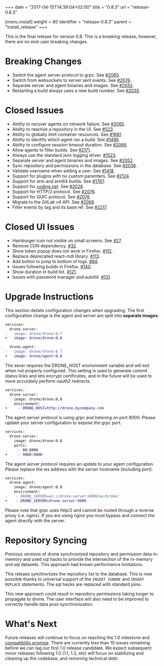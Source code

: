 +++
date = "2017-04-15T14:39:04+02:00"
title = "0.8.3"
url = "release-0.8.3"

[menu.install]
  weight = 80
  identifier = "release-0.8.3"
  parent = "install_release"
+++

This is the final release for version 0.8. This is a breaking release, however, there are no end-user breaking changes.

# Breaking Changes

* Switch the agent server protocol to grpc. See [#2065](https://github.com/drone/drone/issues/2065).
* Switch from websockets to server sent events. See [#2076](https://github.com/drone/drone/issues/2076).
* Separate server and agent binaries and images. See [#2052](https://github.com/drone/drone/issues/2052).
* Restarting a build always uses a new build number. See [#2035](https://github.com/drone/drone/issues/2035).

# Closed Issues

* Ability to recover agents on network failure. See [#2065](https://github.com/drone/drone/issues/2065).
* Ability to reactive a repository in the UI. See [#523](https://github.com/drone/drone/issues/523).
* Ability to globally limit container resources. See [#1681](https://github.com/drone/drone/issues/1681).
* Ability to identify which agent ran a build. See [#1496](https://github.com/drone/drone/issues/1496).
* Ability to configure session timeout duration. See [#2066](https://github.com/drone/drone/issues/2066).
* Allow agents to filter builds. See [#2171](https://github.com/drone/drone/issues/2171).
* Always use the standard json logging driver. [#1523](https://github.com/drone/drone/issues/1523).
* Separate server and agent binaries and images. See [#2052](https://github.com/drone/drone/issues/2052).
* Sync repository and permissions in the database. See [#2036](https://github.com/drone/drone/issues/2036).
* Validate username when adding a user. See [#1418](https://github.com/drone/drone/issues/1418).
* Support for plugins with no custom paramters. See [#2124](https://github.com/drone/drone/issues/2124).
* Support for arm and arm64 builds. See [#1767](https://github.com/drone/drone/issues/1767).
* Support for [coding.net](https://coding.net/). See [#2028](https://github.com/drone/drone/pull/2028).
* Support for HTTP/2 protocol. See [#2076](https://github.com/drone/drone/issues/2076).
* Support for QUIC protocol. See [#2076](https://github.com/drone/drone/issues/2076).
* Migrate to the GitLab v4 API. See [#2068](https://github.com/drone/drone/issues/2068).
* Filter events by tag and its base ref. See [#2217](https://github.com/drone/drone/issues/2217).

# Closed UI Issues

* Hamburger icon not visible on small screens. See [#27](https://github.com/drone/drone-ui/issues/27).
* Remove CDN dependency. [#32](https://github.com/drone/drone-ui/issues/32).
* Show token popup does not work in Firefox. [#112](https://github.com/drone/drone-ui/issues/112).
* Replace deprecated react-mdl library. [#113](https://github.com/drone/drone-ui/issues/113).
* Add button to jump to bottom of logs. [#84](https://github.com/drone/drone-ui/issues/84).
* Issues following builds in Firefox. [#140](https://github.com/drone/drone-ui/issues/140).
* Show duration in build list. [#121](https://github.com/drone/drone-ui/issues/121).
* Issues with password manager and autofill. [#131](https://github.com/drone/drone-ui/issues/131).

# Upgrade Instructions

This section details configuration changes when upgrading. The first configuration change is the agent and server are split into **separate images**:

```diff
services:
  drone-server:
-   image: drone/drone:0.7
+   image: drone/drone:0.8

  drone-agent:
-   image: drone/drone:0.7
+   image: drone/agent:0.8
```

The sever requires the DRONE_HOST environment variable and will exit when not properly configured. This setting is used to generate commit status links and lets encrypt certificates, and in the future will be used to more accurately perform oauth2 redirects.

```diff
services:
  drone-server:
    image: drone/drone:0.8
    environment:
+     - DRONE_HOST=http://drone.mycompany.com
```

The agent server protocol is using grpc and listening on port 9000. Please update your server configuration to expose the grpc port.

```diff
services:
  drone-server:
    image: drone/drone:0.8
    ports:
      - 80:8000
+     - 9000:9000
```

The agent server protocol requires an update to your agent configuration. Please replace the ws address with the server hostname (including port).

```diff
services:
  drone-agent:
    image: drone/agent:0.8
    environment:
-    - DRONE_SERVER=ws://drone-server:8000/ws/broker
+    - DRONE_SERVER=drone-server:9000
```

Please note that grpc uses http/2 and cannot be routed through a reverse proxy (i.e. nginx). If you are using nginx you must bypass and connect the agent directly with the server.

# Repository Syncing

Previous versions of drone synchronized repository and permission data in-memory and used sql hacks to provide the intersection of the in-memory and sql datasets. This approach had known performance limitations.

This release synchronizes the repository list to the database. This is now possible thanks to universal support of the `INSERT IGNORE` and `INSERT REPLACE` statements. The sql hacks are replaced with standard joins.

This new approach could result in repository permissions taking longer to propagate to drone. The user interface will also need to be improved to correctly handle data post-synchronization.

# What's Next

Future releases will continue to focus on reaching the 1.0 milestone and [compatibility promise](https://golang.org/doc/go1compat). There are currently less than 15 issues remaining before we can tag our first 1.0 release candidate. We expect subsequent minor releases following 1.0 (1.1, 1.2, etc) will focus on stabilizing and cleaning up the codebase, and removing technical debt.
